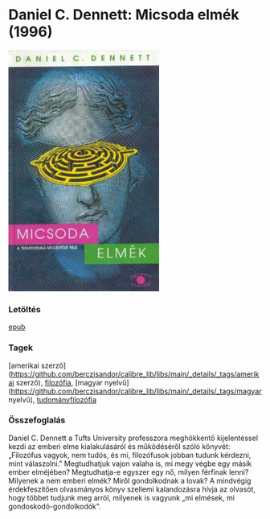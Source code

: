 # <a name="id_631">Daniel C. Dennett: Micsoda elmék (1996)</a>
<img src="https://github.com/BercziSandor/calibre_lib/raw/main/libs/main/Daniel%20C.%20Dennett/Micsoda%20elmek%20%28631%29/cover.jpg" alt="cover" width="300"/>

### Letöltés
[epub](https://github.com/BercziSandor/calibre_lib/raw/main/libs/main/Daniel%20C.%20Dennett/Micsoda%20elmek%20%28631%29/Micsoda%20elmek%20-%20Daniel%20C.%20Dennett.epub)

### Tagek
[amerikai szerző](https://github.com/berczisandor/calibre_lib/libs/main/_details/_tags/amerikai szerző), [filozófia](https://github.com/berczisandor/calibre_lib/libs/main/_details/_tags/filozófia), [magyar nyelvű](https://github.com/berczisandor/calibre_lib/libs/main/_details/_tags/magyar nyelvű), [tudományfilozófia](https://github.com/berczisandor/calibre_lib/libs/main/_details/_tags/tudományfilozófia)

### Összefoglalás
<div>
<p>Daniel C. Dennett a Tufts University professzora meghökkentő kijelentéssel kezdi az emberi elme kialakulásáról és működéséről szóló könyvét: „Filozófus vagyok, nem tudós, és mi, filozófusok jobban tudunk kérdezni, mint válaszolni." Megtudhatjuk vajon valaha is, mi megy végbe egy másik ember elméjében? Megtudhatja-e egyszer egy nő, milyen férfinak lenni? Milyenek a nem emberi elmék? Miről gondolkodnak a lovak? A mindvégig érdekfeszítően olvasmányos könyv szellemi kalandozásra hívja az olvasót, hogy többet tudjunk meg arról, milyenek is vagyunk „mi elmések, mi gondoskodó-gondolkodók".</p></div>


